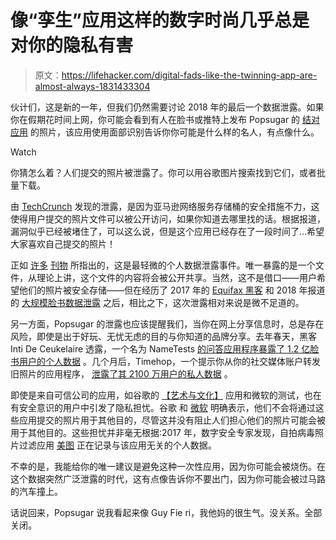 # 像“孪生”应用这样的数字时尚几乎总是对你的隐私有害

> 原文：<https://lifehacker.com/digital-fads-like-the-twinning-app-are-almost-always-1831433304>

伙计们，这是新的一年，但我们仍然需要讨论 2018 年的最后一个数据泄露。如果你在假期花时间上网，你可能会看到有人在脸书或推特上发布 Popsugar 的 [结对应用](https://twinning.popsugar.com/) 的照片，该应用使用面部识别告诉你你可能是什么样的名人，有点像什么。

Watch

你猜怎么着？人们提交的照片被泄露了。你可以用谷歌图片搜索找到它们，或者批量下载。

由 [TechCrunch](https://techcrunch.com/2018/12/31/popsugar-twinning-leak-selfie-photos/) 发现的泄露，是因为亚马逊网络服务存储桶的安全措施不力，这使得用户提交的照片文件可以被公开访问，如果你知道去哪里找的话。根据报道，漏洞似乎已经被堵住了，可以这么说，但是这个应用已经存在了一段时间了...希望大家喜欢自己提交的照片！

正如 [许多](https://www.engadget.com/2018/12/31/popsugar-twinning-app-leaking-users-photos/) [刊物](https://gizmodo.com/popsugars-twinning-app-doesnt-think-i-look-like-troye-s-1831401365) 所指出的，这是最轻微的个人数据泄露事件。唯一暴露的是一个文件，从理论上讲，这个文件的内容将会被公开共享。当然，这不是借口——用户希望他们的照片被安全存储——但在经历了 2017 年的 [Equifax 黑客](https://lifehacker.com/what-to-do-if-you-were-affected-by-the-equifax-hack-1803081696) 和 2018 年报道的 [大规模脸书数据泄露](https://lifehacker.com/how-to-find-out-if-cambridge-analytica-had-your-data-1825155752) 之后，相比之下，这次泄露相对来说是微不足道的。

另一方面，Popsugar 的泄露也应该提醒我们，当你在网上分享信息时，总是存在风险，即使是出于好玩、无忧无虑的目的与你知道的品牌分享。去年春天，黑客 Inti De Ceukelaire 透露，一个名为 NameTests [的问答应用程序暴露了 1.2 亿脸书用户的个人数据](https://gizmodo.com/quiz-app-left-120-million-facebook-users-data-exposed-1827202776) 。几个月后，Timehop，一个提示你从你的社交媒体账户转发旧照片的应用程序， [泄露了其 2100 万用户的私人数据](https://www.zdnet.com/article/timehop-breach-hits-21-million-users-due-to-a-lack-of-2fa-on-cloud-services/) 。

即使是来自可信公司的应用，如谷歌的 [【艺术与文化】](https://gizmodo.com/google-can-now-tell-you-which-works-of-art-you-look-lik-1822074643) 应用和微软的测试，也在有安全意识的用户中引发了隐私担忧。谷歌 和 [微软](https://www.cbc.ca/news/technology/how-old-do-i-look-microsoft-website-raises-privacy-concerns-1.3062176) 明确表示，他们不会将通过这些应用提交的照片用于其他目的，尽管这并没有阻止人们担心他们的照片可能会被用于其他目的。这些担忧并非毫无根据:2017 年，数字安全专家发现，自拍病毒照片过滤应用 [美图](https://www.lifehacker.com.au/2017/01/should-you-be-worried-about-meitu-app-security-and-privacy-fears/) 正在记录与该应用无关的个人数据。

不幸的是，我能给你的唯一建议是避免这种一次性应用，因为你可能会被烧伤。在这个数据突然广泛泄露的时代，这有点像告诉你不要出门，因为你可能会被过马路的汽车撞上。

话说回来，Popsugar 说我看起来像 Guy Fie ri，我他妈的很生气。没关系。全部关闭。